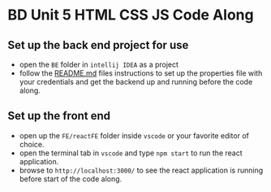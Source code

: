 # BD Unit 5 HTML CSS JS Code Along

## Set up the back end project for use
- open the `BE` folder in `intellij IDEA` as a project
- follow the [README.md](./BE/README.md) files instructions to set up the properties file with your credentials and get the backend up and running before the code along.

## Set up the front end
- open up the `FE/reactFE` folder inside `vscode` or your favorite editor of choice.
- open the terminal tab in `vscode` and type `npm start` to run the react application.
- browse to `http://localhost:3000/` to see the react application is running before start of the code along.
